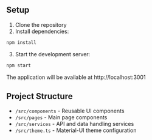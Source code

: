 
## Setup

1. Clone the repository
2. Install dependencies:
```bash
npm install
```

3. Start the development server:
```bash
npm start
```

The application will be available at http://localhost:3001

## Project Structure

- `/src/components` - Reusable UI components
- `/src/pages` - Main page components
- `/src/services` - API and data handling services
- `/src/theme.ts` - Material-UI theme configuration
